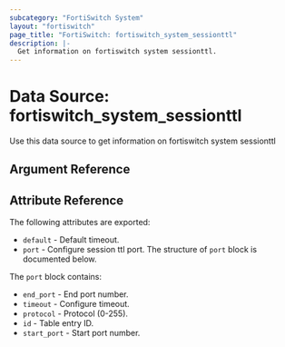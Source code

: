 ```yaml
---
subcategory: "FortiSwitch System"
layout: "fortiswitch"
page_title: "FortiSwitch: fortiswitch_system_sessionttl"
description: |-
  Get information on fortiswitch system sessionttl.
---
```


# Data Source: fortiswitch_system_sessionttl
Use this data source to get information on fortiswitch system sessionttl

## Argument Reference



## Attribute Reference

The following attributes are exported:

* `default` - Default timeout.
* `port` - Configure session ttl port. The structure of `port` block is documented below.

The `port` block contains:

* `end_port` - End port number.
* `timeout` - Configure timeout.
* `protocol` - Protocol (0-255).
* `id` - Table entry ID.
* `start_port` - Start port number.

